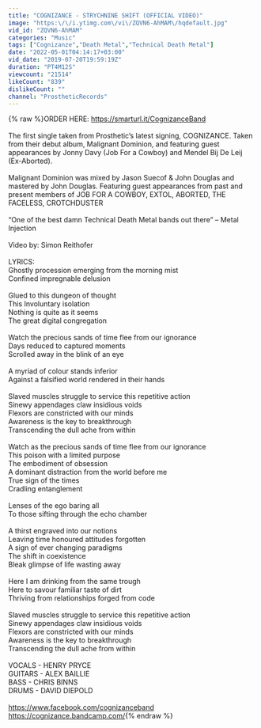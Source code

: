 ```yaml
---
title: "COGNIZANCE - STRYCHNINE SHIFT (OFFICIAL VIDEO)"
image: "https:\/\/i.ytimg.com\/vi\/ZQVN6-AhMAM\/hqdefault.jpg"
vid_id: "ZQVN6-AhMAM"
categories: "Music"
tags: ["Cognizanze","Death Metal","Technical Death Metal"]
date: "2022-05-01T04:14:17+03:00"
vid_date: "2019-07-20T19:59:19Z"
duration: "PT4M12S"
viewcount: "21514"
likeCount: "839"
dislikeCount: ""
channel: "ProstheticRecords"
---
```

{% raw %}ORDER HERE:  <a rel="nofollow" target="blank" href="https://smarturl.it/CognizanceBand">https://smarturl.it/CognizanceBand</a><br /> <br />The first single taken from Prosthetic’s latest signing, COGNIZANCE. Taken from their debut album, Malignant Dominion, and featuring guest appearances by Jonny Davy (Job For a Cowboy) and Mendel Bij De Leij (Ex-Aborted).<br /> <br />Malignant Dominion was mixed by Jason Suecof &amp; John Douglas and mastered by John Douglas. Featuring guest appearances from past and present members of JOB FOR A COWBOY, EXTOL, ABORTED, THE FACELESS, CROTCHDUSTER<br /> <br />“One of the best damn Technical Death Metal bands out there” – Metal Injection<br /> <br />Video by: Simon Reithofer <br /><br />LYRICS:<br />Ghostly procession emerging from the morning mist<br />Confined impregnable delusion<br /><br />Glued to this dungeon of thought<br />This Involuntary isolation<br />Nothing is quite as it seems<br />The great digital congregation<br /><br />Watch the precious sands of time flee from our ignorance<br />Days reduced to captured moments<br />Scrolled away in the blink of an eye<br /><br />A myriad of colour stands inferior<br />Against a falsified world rendered in their hands<br /><br />Slaved muscles struggle to service this repetitive action<br />Sinewy appendages claw insidious voids<br />Flexors are constricted with our minds<br />Awareness is the key to breakthrough<br />Transcending the dull ache from within<br /><br />Watch as the precious sands of time flee from our ignorance<br />This poison with a limited purpose<br />The embodiment of obsession<br />A dominant distraction from the world before me<br />True sign of the times<br />Cradling entanglement<br /><br />Lenses of the ego baring all<br />To those sifting through the echo chamber<br /><br />A thirst engraved into our notions<br />Leaving time honoured attitudes forgotten<br />A sign of ever changing paradigms<br />The shift in coexistence<br />Bleak glimpse of life wasting away<br /><br />Here I am drinking from the same trough<br />Here to savour familiar taste of dirt<br />Thriving from relationships forged from code<br /><br />Slaved muscles struggle to service this repetitive action <br />Sinewy appendages claw insidious voids<br />Flexors are constricted with our minds <br />Awareness is the key to breakthrough <br />Transcending the dull ache from within<br /><br />VOCALS - HENRY PRYCE<br />GUITARS - ALEX BAILLIE<br />BASS - CHRIS BINNS<br />DRUMS - DAVID DIEPOLD <br /><br /><a rel="nofollow" target="blank" href="https://www.facebook.com/cognizanceband">https://www.facebook.com/cognizanceband</a><br /><a rel="nofollow" target="blank" href="https://cognizance.bandcamp.com/">https://cognizance.bandcamp.com/</a>{% endraw %}
